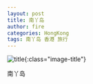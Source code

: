 ```yaml
---
layout: post
title: 南丫岛
author: fire
categories: HongKong 
tags: 南丫岛 香港 旅行
---
```


![title](https://image.sideproject.cn/titlex/titlex_031.jpg){:class="image-title"}

南丫岛
